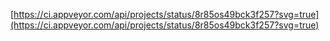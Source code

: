 [https://ci.appveyor.com/api/projects/status/8r85os49bck3f257?svg=true](https://ci.appveyor.com/api/projects/status/8r85os49bck3f257?svg=true)
